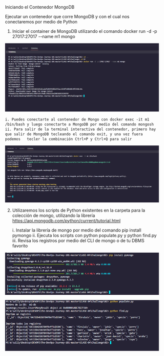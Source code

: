 

Iniciando el Contenedor MongoDB 


Ejecutar un contenedor que corre MongoDB y con el cual nos conectaremos por medio de Python

1. Iniciar el container de MongoDB utilizando el comando docker run -d -p 27017:27017 --name m1 mongo


![Iniciando MongoDB](/CLASE-04/Challenge/02/image/Contenedor_MongoDB.PNG)

    i. Puedes conectarte al contenedor de Mongo con docker exec -it m1 /bin/bash y luego conectarte a MongoDB por medio del comando mongosh
    ii. Para salir de la terminal interactiva del contenedor, primero hay que salir de MongoDB tecleando el comando exit, y una vez fuera podemos   tecler la combinación Ctrl+P y Ctrl+Q para salir


![Conectando MongoDB](/CLASE-04/Challenge/02/image/Conectando_MongoDB.PNG)

2. Utilizaremos los scripts de Python existentes en la carpeta para la colección de mongo, utilizando la librería https://api.mongodb.com/python/current/tutorial.html

     i. Instalar la librería de mongo por medio del comando pip install pymongo
    ii. Ejecuta los scripts con python populate.py y python find.py
   iii. Revisa los registros por medio del CLI de mongo o de tu DBMS favorito

![Instalando Libreria](/CLASE-04/Challenge/02/image/Instalando_Libreria_Mongo.PNG)

![Ejecutando los Script de Python](/CLASE-04/Challenge/02/image/Script_Python.PNG)
